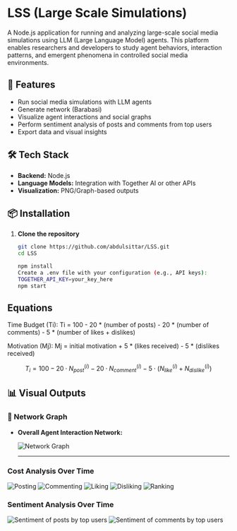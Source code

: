 # LSS (Large Scale Simulations)

A Node.js application for running and analyzing large-scale social media simulations using LLM (Large Language Model) agents. This platform enables researchers and developers to study agent behaviors, interaction patterns, and emergent phenomena in controlled social media environments.

## 🚀 Features

- Run social media simulations with LLM agents
- Generate network (Barabasi)
- Visualize agent interactions and social graphs
- Perform sentiment analysis of posts and comments from top users
- Export data and visual insights

## 🛠️ Tech Stack

- **Backend:** Node.js
- **Language Models:** Integration with Together AI or other APIs
- **Visualization:** PNG/Graph-based outputs

## 📦 Installation

1. **Clone the repository**

   ```bash
   git clone https://github.com/abdulsittar/LSS.git
   cd LSS
   
   npm install
   Create a .env file with your configuration (e.g., API keys):
   TOGETHER_API_KEY=your_key_here
   npm start

## Equations

Time Budget (Ti):
Ti = 100 - 20 * (number of posts) - 20 * (number of comments) - 5 * (number of likes + dislikes)

Motivation (Mj):
Mj = initial motivation + 5 * (likes received) - 5 * (dislikes received)

$$
T_i = 100 - 20 \cdot N_{post}^{(i)} - 20 \cdot N_{comment}^{(i)} - 5 \cdot (N_{like}^{(i)} + N_{dislike}^{(i)})
$$



## 📊 Visual Outputs

### 📡 Network Graph

- **Overall Agent Interaction Network:**

  ![Network Graph](./Analysis/network.png)
  
  ---

### Cost Analysis Over Time

![Posting](./Analysis/posting_timing_chart.png)
![Commenting](./Analysis/commenting_timing_chart.png)
![Liking](./Analysis/liking_timing_chart.png)
![Disliking](./Analysis/disliking_timing_chart.png)
![Ranking](./Analysis/ranking_timing_chart.png)

### Sentiment Analysis Over Time

![Sentiment of posts by top users](./Analysis/posts_sentiment_scores_chart.png)
![Sentiment of comments by top users](./Analysis/comments_sentiment_scores_chart.png)
